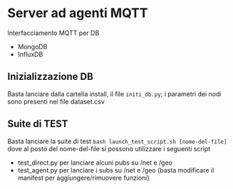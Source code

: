 # Server ad agenti MQTT

Interfacciamento MQTT per DB 
- MongoDB
- InfluxDB

## Inizializzazione DB

Basta lanciare dalla cartella install, il file `initi_db.py`; i parametri dei
 nodi sono presenti nel file dataset.csv


## Suite di TEST

Basta lanciare la suite di test
`bash launch_test_script.sh [nome-del-file]`
dove al posto del nome-del-file si possono utilizzare i seguenti script

- test_direct.py per lanciare alcuni  pubs su /net e /geo
- test_agent.py per lanciare i subs su /net e /geo (basta modificare il
 manifest per aggiungere/rimuovere funzioni)


 
